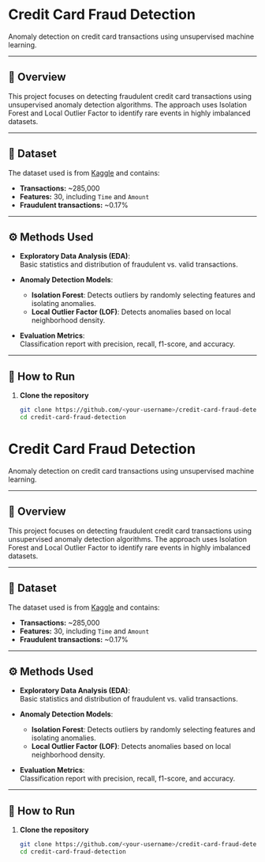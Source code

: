 # Credit Card Fraud Detection

Anomaly detection on credit card transactions using unsupervised machine learning.

---

## 📌 Overview

This project focuses on detecting fraudulent credit card transactions using unsupervised anomaly detection algorithms. The approach uses Isolation Forest and Local Outlier Factor to identify rare events in highly imbalanced datasets.

---

## 📂 Dataset

The dataset used is from [Kaggle](https://www.kaggle.com/mlg-ulb/creditcardfraud) and contains:

- **Transactions:** ~285,000
- **Features:** 30, including `Time` and `Amount`
- **Fraudulent transactions:** ~0.17%

---

## ⚙️ Methods Used

- **Exploratory Data Analysis (EDA)**:  
  Basic statistics and distribution of fraudulent vs. valid transactions.
  
- **Anomaly Detection Models**:  
  - **Isolation Forest**: Detects outliers by randomly selecting features and isolating anomalies.
  - **Local Outlier Factor (LOF)**: Detects anomalies based on local neighborhood density.

- **Evaluation Metrics**:  
  Classification report with precision, recall, f1-score, and accuracy.

---

## 🚀 How to Run

1. **Clone the repository**
   ```bash
   git clone https://github.com/<your-username>/credit-card-fraud-detection.git
   cd credit-card-fraud-detection
# Credit Card Fraud Detection

Anomaly detection on credit card transactions using unsupervised machine learning.

---

## 📌 Overview

This project focuses on detecting fraudulent credit card transactions using unsupervised anomaly detection algorithms. The approach uses Isolation Forest and Local Outlier Factor to identify rare events in highly imbalanced datasets.

---

## 📂 Dataset

The dataset used is from [Kaggle](https://www.kaggle.com/mlg-ulb/creditcardfraud) and contains:

- **Transactions:** ~285,000
- **Features:** 30, including `Time` and `Amount`
- **Fraudulent transactions:** ~0.17%

---

## ⚙️ Methods Used

- **Exploratory Data Analysis (EDA)**:  
  Basic statistics and distribution of fraudulent vs. valid transactions.
  
- **Anomaly Detection Models**:  
  - **Isolation Forest**: Detects outliers by randomly selecting features and isolating anomalies.
  - **Local Outlier Factor (LOF)**: Detects anomalies based on local neighborhood density.

- **Evaluation Metrics**:  
  Classification report with precision, recall, f1-score, and accuracy.

---

## 🚀 How to Run

1. **Clone the repository**
   ```bash
   git clone https://github.com/<your-username>/credit-card-fraud-detection.git
   cd credit-card-fraud-detection
